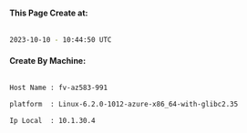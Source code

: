 
   
#### This Page Create at:

```bash

2023-10-10 - 10:44:50 UTC

```

#### Create By Machine:

```bash

Host Name : fv-az583-991

platform  : Linux-6.2.0-1012-azure-x86_64-with-glibc2.35

Ip Local  : 10.1.30.4

```

